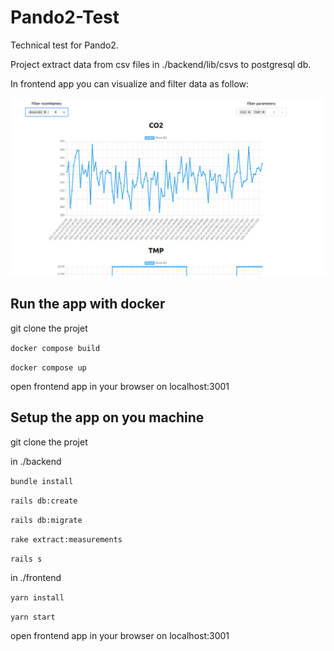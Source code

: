 # Pando2-Test

Technical test for Pando2.

Project extract data from csv files in ./backend/lib/csvs to postgresql db.

In frontend app you can visualize and filter data as follow:

![](app.png)

## Run the app with docker

git clone the projet

`docker compose build`

`docker compose up`

open frontend app in your browser on localhost:3001

## Setup the app on you machine

git clone the projet

in ./backend

`bundle install`

`rails db:create`

`rails db:migrate`

`rake extract:measurements`

`rails s`

in ./frontend

`yarn install`

`yarn start`

open frontend app in your browser on localhost:3001



